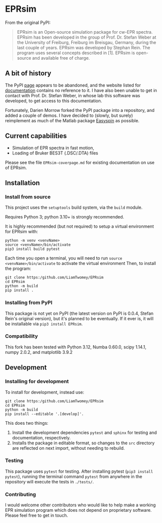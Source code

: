# EPRsim

From the original PyPI:
> EPRsim is an Open-source simulation package for cw-EPR spectra. EPRsim has been developed in the group of Prof. Dr. Stefan Weber at the University of Freiburg, Freiburg im Breisgau, Germany, during the last couple of years. EPRsim was developed by Stephan Rein. The program uses several concepts described in [1]. EPRsim is open-source and available free of charge.

## A bit of history
The PyPI [page](https://pypi.org/project/EPRsim/) appears to be abandoned, and the website listed for [documentation](https://www.radicals.uni-freiburg.de/de/software) contains no reference to it. I have also been unable to get in contact with Prof. Dr. Stefan Weber, in whose lab this software was developed, to get access to this documentation.

Fortunately, Darien Morrow forked the PyPI package into a repository, and added a couple of demos. I have decided to (slowly, but surely) reimplement as much of the Matlab package [Easyspin](Easyspin.org) as possible.

## Current capabilities
- Simulation of EPR spectra in fast motion, 
- Loading of Bruker BES3T (.DSC/.DTA) files

Please see the file `EPRsim-coverpage.md` for existing documentation on use of EPRsim.

## Installation
### Install from source
This project uses the `setuptools` build system, via the `build` module. 

Requires Python 3; python 3.10+ is strongly recommended.

It is highly recommended (but not required) to setup a virtual environment for EPRsim with:

```shell
python -m venv <venvName>
source <venvName>/bin/activate
pip3 install build pytest
```
Each time you open a terminal, you will need to run `source <venvName>/bin/activate` to activate the virtual environment
Then, to install the program:

```shell
git clone https:/github.com/LiamTwomey/EPRsim
cd EPRsim
python -m build
pip install .
```

### Installing from PyPI

This package is not yet on PyPI (the latest version on PyPI is 0.0.4, Stefan Rein's original version), but it's planned to be eventually. If it ever is, it will be installable via `pip3 install EPRsim`.

### Compatibility

This fork has been tested with Python 3.12, Numba 0.60.0, scipy 1.14.1, numpy 2.0.2, and matplotlib 3.9.2

## Development

### Installing for development

To install for development, instead use:

```shell
git clone https:/github.com/LiamTwomey/EPRsim
cd EPRsim
python -m build
pip install --editable '.[develop]'.
```

This does two things:

1. Install the development dependencies `pytest` and `sphinx` for testing and documentation, respectively.
2. Installs the package in editable format, so changes to the `src` directory are reflected on next import, without needing to rebuild.

### Testing
This package uses `pytest` for testing. After installing pytest (`pip3 install pytest`), running the terminal command `pytest` from anywhere in the repository will execute the tests in `./tests/`.
### Contributing 
I would welcome other contributors who would like to help make a working EPR simulation program which does not depend on proprietary software. Please feel free to get in touch.
